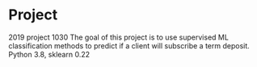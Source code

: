 # Project
2019  project 1030
The goal of this project is to use supervised ML classification methods to predict if a client will subscribe a term deposit.
Python 3.8, sklearn 0.22
